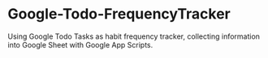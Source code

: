 # Google-Todo-FrequencyTracker
Using Google Todo Tasks as habit frequency tracker, collecting information into Google Sheet  with Google App Scripts.
